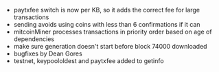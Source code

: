* paytxfee switch is now per KB, so it adds the correct fee for large transactions
* sending avoids using coins with less than 6 confirmations if it can
* mitcoinMiner processes transactions in priority order based on age of dependencies
* make sure generation doesn't start before block 74000 downloaded
* bugfixes by Dean Gores
* testnet, keypoololdest and paytxfee added to getinfo
